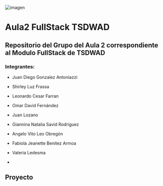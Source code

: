 ![imagen](https://user-images.githubusercontent.com/105946879/189708376-08477f46-ff38-476d-b096-09a224167ed6.png)


# Aula2 FullStack TSDWAD

## Repositorio del Grupo del Aula 2 correspondiente al Modulo FullStack de TSDWAD 

### Integrantes:

- Juan Diego Gonzalez Antoniazzi

- Shirley Luz Frassa

- Leonardo Cesar Farran

- Omar David Fernández 

- Juan Lozano

- Giannina Natalia Savid Rodriguez 

- Angelo Vito Leo Obregón

- Fabiola Jeanette Benitez Armoa

- Valeria Ledesma

-


## Proyecto

